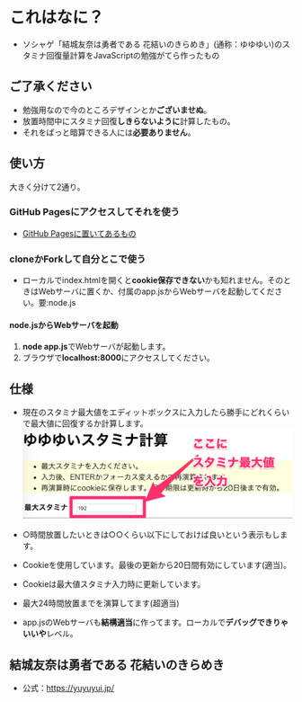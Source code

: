 
[gh-pages]:https://blatank.github.io/YuyuyuiStaminaCalc/index.html

# これはなに？
- ソシャゲ「結城友奈は勇者である 花結いのきらめき」(通称：ゆゆゆい)のスタミナ回復量計算をJavaScriptの勉強がてら作ったもの

## ご了承ください
- 勉強用なので今のところデザインとか**ございませぬ**。
- 放置時間中にスタミナ回復**しきらないように**計算したもの。
- それをぱっと暗算できる人には**必要ありません**。

## 使い方
大きく分けて2通り。
### GitHub Pagesにアクセスしてそれを使う
- [GitHub Pagesに置いてあるもの][gh-pages]

### cloneかForkして自分とこで使う
- ローカルでindex.htmlを開くと**cookie保存できない**かも知れません。そのときはWebサーバに置くか、付属のapp.jsからWebサーバを起動してください。要:node.js

#### node.jsからWebサーバを起動
1. **node app.js**でWebサーバが起動します。
2. ブラウザで**localhost:8000**にアクセスしてください。

## 仕様
- 現在のスタミナ最大値をエディットボックスに入力したら勝手にどれくらいで最大値に回復するか計算します。
![説明画像](explain.png)

- ○時間放置したいときは○○くらい以下にしておけば良いという表示もします。
- Cookieを使用しています。最後の更新から20日間有効にしています(適当)。
- Cookieは最大値スタミナ入力時に更新しています。
- 最大24時間放置までを演算してます(超適当)
- app.jsのWebサーバも**結構適当**に作ってます。ローカルで**デバッグできりゃいいや**レベル。

## 結城友奈は勇者である 花結いのきらめき
- 公式：https://yuyuyui.jp/
